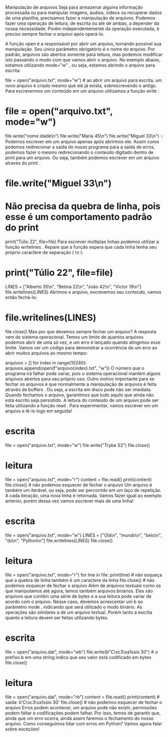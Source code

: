 Manipulação de arquivos
Seja para armazenar alguma informação processada ou para manipular imagens, áudios, vídeos ou recuperar dados de uma planilha, precisamos fazer a manipulação de arquivos.
Podemos fazer uma operação de leitura, de escrita ou até de ambas, a depender da nossa necessidade. Porém independentemente da operação executada, é preciso sempre fechar o arquivo após operá-lo.

A função open é a responsável por abrir um arquivo, tornando possível sua manipulação. Seu único parâmetro obrigatório é o nome do arquivo. Por padrão, arquivos são abertos somente para leitura, mas podemos modificar isto passando o modo com que vamos abrir o arquivo. No exemplo abaixo, estamos utilizando mode="w" , ou seja, estamos abrindo o arquivo para escrita:

file = open("arquivo.txt", mode="w")  # ao abrir um arquivo para escrita, um novo arquivo é criado mesmo que ele já exista, sobrescrevendo o antigo.
Para escrevermos um conteúdo em um arquivo utilizamos a função write :

# file = open("arquivo.txt", mode="w")

file.write("nome idade\n")
file.write("Maria 45\n")
file.write("Miguel 33\n")
💡 Podemos escrever em um arquivo apenas após abrirmos ele.
Assim como podemos redirecionar a saída do nosso programa para a saída de erros, podemos fazer o mesmo redirecionando o conteúdo digitado dentro de print para um arquivo. Ou seja, também podemos escrever em um arquivo através do print .

#
# file.write("Miguel 33\n")


# Não precisa da quebra de linha, pois esse é um comportamento padrão do print
print("Túlio 22", file=file)
Para escrever múltiplas linhas podemos utilizar a função writelines . Repare que a função espera que cada linha tenha seu próprio caractere de separação ( \n ):

#
# print("Túlio 22", file=file)


LINES = ["Alberto 35\n", "Betina 22\n", "João 42\n", "Victor 19\n"]
file.writelines(LINES)
Abrimos o arquivo, escrevemos seu conteúdo, vamos então fechá-lo:

# file.writelines(LINES)


file.close()
Mas por que devemos sempre fechar um arquivo? A resposta vem do sistema operacional. Temos um limite de quantos arquivos podemos abrir de uma só vez, e um erro é lançado quando atingimos esse limite. Vamos ver um código para demonstrar a ocorrência de um erro ao abrir muitos arquivos ao mesmo tempo:

arquivos = []
for index in range(10240):
    arquivos.append(open(f"arquivo{index}.txt", "w"))
O número que o programa irá falhar pode variar, pois o sistema operacional mantém alguns arquivos abertos para seu próprio uso.
Outro motivo importante para se fechar os arquivos é que normalmente a manipulação de arquivos é feita através de buffers . Ou seja, a escrita em disco pode não ser imediata. Quando fechamos o arquivo, garantimos que tudo aquilo que ainda não está escrito seja persistido.
A leitura do conteúdo de um arquivo pode ser feita utilizando a função read . Para experimentar, vamos escrever em um arquivo e lê-lo logo em seguida!

# escrita
file = open("arquivo.txt", mode="w")
file.write("Trybe S2")
file.close()

# leitura
file = open("arquivo.txt", mode="r")
content = file.read()
print(content)
file.close()  # não podemos esquecer de fechar o arquivo
Um arquivo é também um iterável, ou seja, pode ser percorrido em um laço de repetição. A cada iteração, uma nova linha é retornada. Vamos fazer igual ao exemplo anterior, porém dessa vez vamos escrever mais de uma linha!

# escrita
file = open("arquivo.txt", mode="w")
LINES = ["Olá\n", "mundo\n", "belo\n", "do\n", "Python\n"]
file.writelines(LINES)
file.close()

# leitura
file = open("arquivo.txt", mode="r")
for line in file:
    print(line)  # não esqueça que a quebra de linha também é um caractere da linha
file.close()  # não podemos esquecer de fechar o arquivo
Além de arquivos textuais como os que manipulamos até agora, temos também arquivos binários. Eles são arquivos que contêm uma série de bytes e a sua leitura pode variar de acordo com o arquivo. Nesse caso, devemos acrescentar um b ao parâmetro mode , indicando que será utilizado o modo binário.
As operações são similares a de um arquivo textual. Porém tanto a escrita quanto a leitura devem ser feitas utilizando bytes.

# escrita
file = open("arquivo.dat", mode="wb")
file.write(b"C\xc3\xa1ssio 30")  # o prefixo b em uma string indica que seu valor está codificado em bytes
file.close()

# leitura
file = open("arquivo.dat", mode="rb")
content = file.read()
print(content)  # saída: b'C\xc3\xa1ssio 30'
file.close()  # não podemos esquecer de fechar o arquivo
Erros podem acontecer, um arquivo pode não existir, permissões podem faltar e codificações podem falhar. Por isso, temos de garantir que, ainda que um erro ocorra, ainda assim faremos o fechamento do nosso arquivo. Como conseguimos lidar com erros em Python? Vamos agora falar sobre exceções!